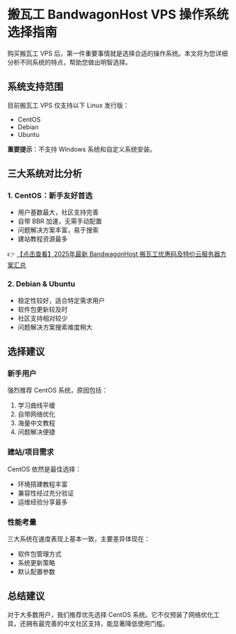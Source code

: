 # 搬瓦工 BandwagonHost VPS 操作系统选择指南

购买搬瓦工 VPS 后，第一件重要事情就是选择合适的操作系统。本文将为您详细分析不同系统的特点，帮助您做出明智选择。

## 系统支持范围

目前搬瓦工 VPS 仅支持以下 Linux 发行版：
- CentOS
- Debian
- Ubuntu

**重要提示**：不支持 Windows 系统和自定义系统安装。

## 三大系统对比分析

### 1. CentOS：新手友好首选
- 用户基数最大，社区支持完善
- 自带 BBR 加速，无需手动配置
- 问题解决方案丰富，易于搜索
- 建站教程资源最多

👉 [【点击查看】2025年最新 BandwagonHost 搬瓦工优惠码及特价云服务器方案汇总](https://bit.ly/banwagon)

### 2. Debian & Ubuntu
- 稳定性较好，适合特定需求用户
- 软件包更新较及时
- 社区支持相对较少
- 问题解决方案搜索难度稍大

## 选择建议

### 新手用户
强烈推荐 CentOS 系统，原因包括：
1. 学习曲线平缓
2. 自带网络优化
3. 海量中文教程
4. 问题解决便捷

### 建站/项目需求
CentOS 依然是最佳选择：
- 环境搭建教程丰富
- 兼容性经过充分验证
- 运维经验分享最多

### 性能考量
三大系统在速度表现上基本一致，主要差异体现在：
- 软件包管理方式
- 系统更新策略
- 默认配置参数

## 总结建议
对于大多数用户，我们推荐优先选择 CentOS 系统。它不仅预装了网络优化工具，还拥有最完善的中文社区支持，能显著降低使用门槛。